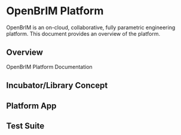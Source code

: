 # OpenBrIM Platform
OpenBrIM is an on-cloud, collaborative, fully parametric engineering platform. This document provides an overview of the platform.

## Overview
OpenBrIM Platform Documentation

## Incubator/Library Concept

## Platform App

## Test Suite


<!--stackedit_data:
eyJoaXN0b3J5IjpbMTQ2MTExODE3NCw4NzMzMjkwNDddfQ==
-->